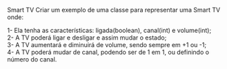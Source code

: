 Smart TV
Criar um exemplo de uma classe para representar uma Smart TV onde:

1- Ela tenha as características: ligada(boolean), canal(int) e volume(int);
<br>
2- A TV poderá ligar e desligar e assim mudar o estado;
<br>
3- A TV aumentará e diminuirá de volume, sendo sempre em +1 ou -1;
<br>
4- A TV poderá mudar de canal, podendo ser de 1 em 1, ou definindo o número do canal.